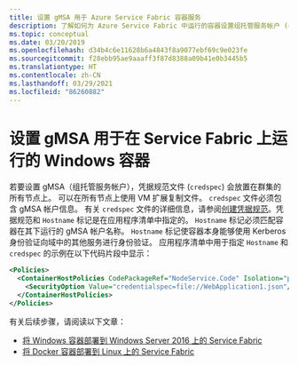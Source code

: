 ```yaml
---
title: 设置 gMSA 用于 Azure Service Fabric 容器服务
description: 了解如何为 Azure Service Fabric 中运行的容器设置组托管服务帐户 (gMSA)。
ms.topic: conceptual
ms.date: 03/20/2019
ms.openlocfilehash: d34b4c6e11628b6a4843f8a9077ebf69c9e023fe
ms.sourcegitcommit: f28ebb95ae9aaaff3f87d8388a09b41e0b3445b5
ms.translationtype: HT
ms.contentlocale: zh-CN
ms.lasthandoff: 03/29/2021
ms.locfileid: "86260882"
---
```

# <a name="set-up-gmsa-for-windows-containers-running-on-service-fabric"></a>设置 gMSA 用于在 Service Fabric 上运行的 Windows 容器

若要设置 gMSA（组托管服务帐户），凭据规范文件 (`credspec`) 会放置在群集的所有节点上。 可以在所有节点上使用 VM 扩展复制文件。  `credspec` 文件必须包含 gMSA 帐户信息。 有关 `credspec` 文件的详细信息，请参阅[创建凭据规范](/virtualization/windowscontainers/manage-containers/manage-serviceaccounts#create-a-credential-spec)。凭据规范和 `Hostname` 标记是在应用程序清单中指定的。 `Hostname` 标记必须匹配容器在其下运行的 gMSA 帐户名称。  `Hostname` 标记使容器本身能够使用 Kerberos 身份验证向域中的其他服务进行身份验证。  应用程序清单中用于指定 `Hostname` 和 `credspec` 的示例在以下代码片段中显示：

```xml
<Policies>
  <ContainerHostPolicies CodePackageRef="NodeService.Code" Isolation="process" Hostname="gMSAAccountName">
    <SecurityOption Value="credentialspec=file://WebApplication1.json"/>
  </ContainerHostPolicies>
</Policies>
```
有关后续步骤，请阅读以下文章：

* [将 Windows 容器部署到 Windows Server 2016 上的 Service Fabric](service-fabric-get-started-containers.md)
* [将 Docker 容器部署到 Linux 上的 Service Fabric](service-fabric-get-started-containers-linux.md)
